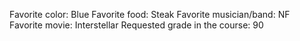 Favorite color: Blue
Favorite food: Steak
Favorite musician/band: NF
Favorite movie: Interstellar
Requested grade in the course: 90
